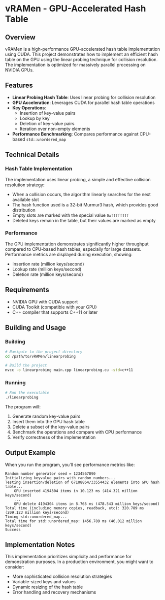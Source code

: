 # vRAMen - GPU-Accelerated Hash Table

## Overview

vRAMen is a high-performance GPU-accelerated hash table implementation using CUDA. This project demonstrates how to implement an efficient hash table on the GPU using the linear probing technique for collision resolution. The implementation is optimized for massively parallel processing on NVIDIA GPUs.

## Features

- **Linear Probing Hash Table**: Uses linear probing for collision resolution
- **GPU Acceleration**: Leverages CUDA for parallel hash table operations
- **Key Operations**:
  - Insertion of key-value pairs
  - Lookup by key
  - Deletion of key-value pairs
  - Iteration over non-empty elements
- **Performance Benchmarking**: Compares performance against CPU-based `std::unordered_map`

## Technical Details

### Hash Table Implementation

The implementation uses linear probing, a simple and effective collision resolution strategy:
- When a collision occurs, the algorithm linearly searches for the next available slot
- The hash function used is a 32-bit Murmur3 hash, which provides good distribution
- Empty slots are marked with the special value `0xffffffff`
- Deleted keys remain in the table, but their values are marked as empty

### Performance

The GPU implementation demonstrates significantly higher throughput compared to CPU-based hash tables, especially for large datasets. Performance metrics are displayed during execution, showing:
- Insertion rate (million keys/second)
- Lookup rate (million keys/second)
- Deletion rate (million keys/second)

## Requirements

- NVIDIA GPU with CUDA support
- CUDA Toolkit (compatible with your GPU)
- C++ compiler that supports C++11 or later

## Building and Usage

### Building

```bash
# Navigate to the project directory
cd /path/to/vRAMen/linearprobing

# Build the project
nvcc -o linearprobing main.cpp linearprobing.cu -std=c++11
```

### Running

```bash
# Run the executable
./linearprobing
```

The program will:
1. Generate random key-value pairs
2. Insert them into the GPU hash table
3. Delete a subset of the key-value pairs
4. Benchmark the operations and compare with CPU performance
5. Verify correctness of the implementation

## Output Example

When you run the program, you'll see performance metrics like:

```
Random number generator seed = 1234567890
Initializing keyvalue pairs with random numbers...
Testing insertion/deletion of 67108864/33554432 elements into GPU hash table...
    GPU inserted 4194304 items in 10.123 ms (414.321 million keys/second)
    ...
    GPU delete 4194304 items in 8.765 ms (478.543 million keys/second)
Total time (including memory copies, readback, etc): 320.789 ms (209.123 million keys/second)
Timing std::unordered_map...
Total time for std::unordered_map: 1456.789 ms (46.012 million keys/second)
Success
```

## Implementation Notes

This implementation prioritizes simplicity and performance for demonstration purposes. In a production environment, you might want to consider:
- More sophisticated collision resolution strategies
- Variable-sized keys and values
- Dynamic resizing of the hash table
- Error handling and recovery mechanisms


